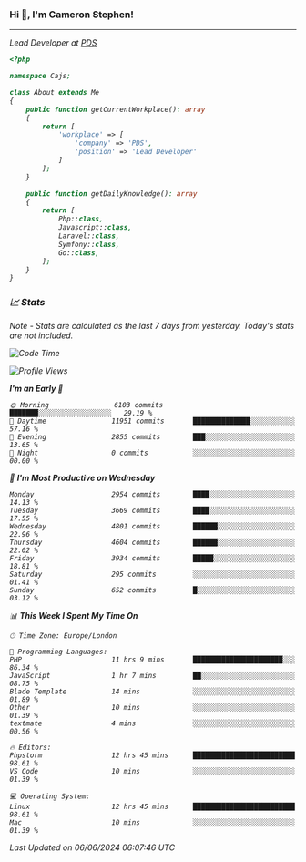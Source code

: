 ### Hi 👋, I'm Cameron Stephen!
<hr>
<p><em>Lead Developer at <a href="https://prindatasolutions.co.uk">PDS</a></p>


```php
<?php

namespace Cajs;

class About extends Me
{
    public function getCurrentWorkplace(): array
    {
        return [
            'workplace' => [
                'company' => 'PDS',
                'position' => 'Lead Developer'
            ]
        ];
    }

    public function getDailyKnowledge(): array
    {
        return [
            Php::class,
            Javascript::class,
            Laravel::class,
            Symfony::class,
            Go::class,
        ];
    }
}
```

### 📈 Stats
<p><em>Note - Stats are calculated as the last 7 days from yesterday. Today's stats are not included.</em></p>


<!--START_SECTION:waka-->
![Code Time](http://img.shields.io/badge/Code%20Time-3%2C834%20hrs%207%20mins-blue)

![Profile Views](http://img.shields.io/badge/Profile%20Views-0-blue)

**I'm an Early 🐤** 

```text
🌞 Morning                6103 commits        ███████░░░░░░░░░░░░░░░░░░   29.19 % 
🌆 Daytime                11951 commits       ██████████████░░░░░░░░░░░   57.16 % 
🌃 Evening                2855 commits        ███░░░░░░░░░░░░░░░░░░░░░░   13.65 % 
🌙 Night                  0 commits           ░░░░░░░░░░░░░░░░░░░░░░░░░   00.00 % 
```
📅 **I'm Most Productive on Wednesday** 

```text
Monday                   2954 commits        ████░░░░░░░░░░░░░░░░░░░░░   14.13 % 
Tuesday                  3669 commits        ████░░░░░░░░░░░░░░░░░░░░░   17.55 % 
Wednesday                4801 commits        ██████░░░░░░░░░░░░░░░░░░░   22.96 % 
Thursday                 4604 commits        ██████░░░░░░░░░░░░░░░░░░░   22.02 % 
Friday                   3934 commits        █████░░░░░░░░░░░░░░░░░░░░   18.81 % 
Saturday                 295 commits         ░░░░░░░░░░░░░░░░░░░░░░░░░   01.41 % 
Sunday                   652 commits         █░░░░░░░░░░░░░░░░░░░░░░░░   03.12 % 
```


📊 **This Week I Spent My Time On** 

```text
🕑︎ Time Zone: Europe/London

💬 Programming Languages: 
PHP                      11 hrs 9 mins       ██████████████████████░░░   86.34 % 
JavaScript               1 hr 7 mins         ██░░░░░░░░░░░░░░░░░░░░░░░   08.75 % 
Blade Template           14 mins             ░░░░░░░░░░░░░░░░░░░░░░░░░   01.89 % 
Other                    10 mins             ░░░░░░░░░░░░░░░░░░░░░░░░░   01.39 % 
textmate                 4 mins              ░░░░░░░░░░░░░░░░░░░░░░░░░   00.56 % 

🔥 Editors: 
Phpstorm                 12 hrs 45 mins      █████████████████████████   98.61 % 
VS Code                  10 mins             ░░░░░░░░░░░░░░░░░░░░░░░░░   01.39 % 

💻 Operating System: 
Linux                    12 hrs 45 mins      █████████████████████████   98.61 % 
Mac                      10 mins             ░░░░░░░░░░░░░░░░░░░░░░░░░   01.39 % 
```


 Last Updated on 06/06/2024 06:07:46 UTC
<!--END_SECTION:waka-->
